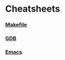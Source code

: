# Cheatsheets

### [Makefile](https://github.com/tor4z/cheatsheets/blob/master/makefile.rst)

### [GDB](https://github.com/tor4z/cheatsheets/blob/master/gdb.rst)

### [Emacs](https://github.com/tor4z/cheatsheets/blob/master/emacs.rst)